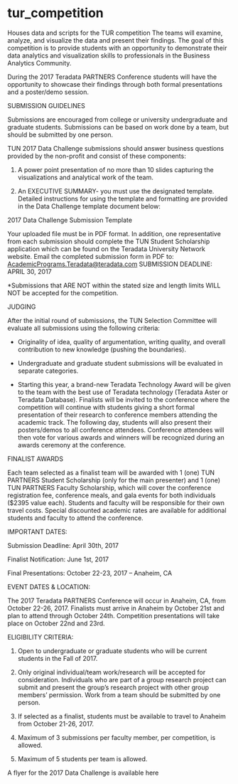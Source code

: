 # tur_competition
Houses data and scripts for the TUR competition
The teams will examine, analyze, and visualize the data and present their findings. The goal of this competition is to provide students with an opportunity to demonstrate their data analytics and visualization skills to professionals in the Business Analytics Community.

During the 2017 Teradata PARTNERS Conference students will have the opportunity to showcase their findings through both formal presentations and a poster/demo session.

SUBMISSION GUIDELINES

Submissions are encouraged from college or university undergraduate and graduate students. Submissions can be based on work done by a team, but should be submitted by one person. 

TUN 2017 Data Challenge submissions should answer business questions provided by the non-profit and consist of these components:

1. A power point presentation of no more than 10 slides capturing the visualizations and analytical work of the team.

2. An EXECUTIVE SUMMARY- you must use the designated template. Detailed instructions for using the template and formatting are provided in the Data Challenge template document below:

2017 Data Challenge Submission Template


Your uploaded file must be in PDF format.
In addition, one representative from each submission should complete the TUN Student Scholarship application which can be found on the Teradata University Network website.
Email the completed submission form in PDF to: AcademicPrograms.Teradata@teradata.com
SUBMISSION DEADLINE: APRIL 30, 2017

*Submissions that ARE NOT within the stated size and length limits WILL NOT be accepted for the competition.

JUDGING

After the initial round of submissions, the TUN Selection Committee will evaluate all submissions using the following criteria: 

- Originality of idea, quality of argumentation, writing quality, and overall contribution to new knowledge (pushing the boundaries).

- Undergraduate and graduate student submissions will be evaluated in separate categories.

- Starting this year, a brand-new Teradata Technology Award will be given to the team with the best use of Teradata technology (Teradata Aster or Teradata Database). 
Finalists will be invited to the conference where the competition will continue with students giving a short formal presentation of their research to conference members attending the academic track. The following day, students will also present their posters/demos to all conference attendees. Conference attendees will then vote for various awards and winners will be recognized during an awards ceremony at the conference.

FINALIST AWARDS

Each team selected as a finalist team will be awarded with 1 (one) TUN PARTNERS Student Scholarship (only for the main presenter) and 1 (one) TUN PARTNERS Faculty Scholarship, which will cover the conference registration fee, conference meals, and gala events for both individuals ($2395 value each). Students and faculty will be responsible for their own travel costs. Special discounted academic rates are available for additional students and faculty to attend the conference.

IMPORTANT DATES:

Submission Deadline: April 30th, 2017

Finalist Notification: June 1st, 2017

Final Presentations: October 22-23, 2017 – Anaheim, CA

EVENT DATES & LOCATION:

The 2017 Teradata PARTNERS Conference will occur in Anaheim, CA, from October 22-26, 2017. Finalists must arrive in Anaheim by October 21st and plan to attend through October 24th. Competition presentations will take place on October 22nd and 23rd. 

ELIGIBILITY CRITERIA: 

1. Open to undergraduate or graduate students who will be current students in the Fall of 2017.

2. Only original individual/team work/research will be accepted for consideration. Individuals who are part of a group research project can submit and present the group’s research project with other group members’ permission. Work from a team should be submitted by one person.

3. If selected as a finalist, students must be available to travel to Anaheim from October 21-26, 2017.

4. Maximum of 3 submissions per faculty member, per competition, is allowed.

5. Maximum of 5 students per team is allowed.


A flyer for the 2017 Data Challenge is available here 
